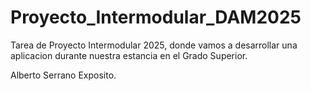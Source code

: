 # Proyecto_Intermodular_DAM2025
Tarea de Proyecto Intermodular 2025, donde vamos a desarrollar una aplicacion durante nuestra estancia en el Grado Superior.

Alberto Serrano Exposito.
